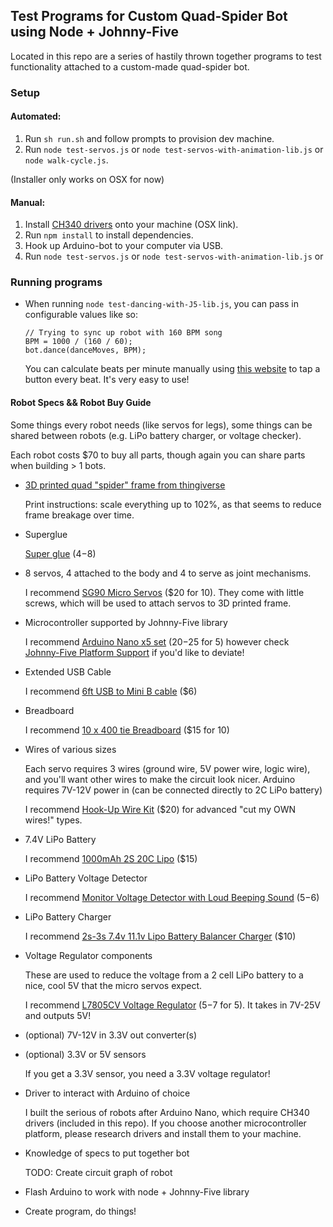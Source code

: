 ## Test Programs for Custom Quad-Spider Bot using Node + Johnny-Five
Located in this repo are a series of hastily thrown together programs to test functionality attached to a custom-made quad-spider bot.


### Setup
#### Automated:

1. Run `sh run.sh` and follow prompts to provision dev machine.
1. Run `node test-servos.js` or `node test-servos-with-animation-lib.js` or `node walk-cycle.js`.

(Installer only works on OSX for now)

#### Manual:

1. Install [CH340 drivers](http://blog.sengotta.net/signed-mac-os-driver-for-winchiphead-ch340-serial-bridge/) onto your machine (OSX link).
1. Run `npm install` to install dependencies.
1. Hook up Arduino-bot to your computer via USB.
1. Run `node test-servos.js` or `node test-servos-with-animation-lib.js` or

### Running programs
- When running `node test-dancing-with-J5-lib.js`, you can pass in configurable values like so:

  ```
  // Trying to sync up robot with 160 BPM song
  BPM = 1000 / (160 / 60);
  bot.dance(danceMoves, BPM);
  ```

  You can calculate beats per minute manually using [this website](http://www.beatsperminuteonline.com/) to tap a button every beat.  It's very easy to use!

#### Robot Specs && Robot Buy Guide

Some things every robot needs (like servos for legs), some things can be shared between robots (e.g. LiPo battery charger, or voltage checker).

Each robot costs $70 to buy all parts, though again you can share parts when building > 1 bots.

- [3D printed quad "spider" frame from thingiverse](http://www.thingiverse.com/thing:272233)

    Print instructions: scale everything up to 102%, as that seems to reduce frame breakage over time.

- Superglue

    [Super glue](http://amzn.to/2rDoK7a) ($4-$8)

- 8 servos, 4 attached to the body and 4 to serve as joint mechanisms.

    I recommend [SG90 Micro Servos](http://amzn.to/2rkZaUA) ($20 for 10).  They come with little screws, which will be used to attach servos to 3D printed frame.

- Microcontroller supported by Johnny-Five library

    I recommend [Arduino Nano x5 set](http://amzn.to/2rDc8wS) ($20-$25 for 5) however check [Johnny-Five Platform Support](http://johnny-five.io/platform-support/) if you'd like to deviate!

- Extended USB Cable

    I recommend [6ft USB to Mini B cable](http://amzn.to/2qSUeEX) ($6)

- Breadboard

    I recommend [10 x 400 tie Breadboard](http://amzn.to/2qSLSx8) ($15 for 10)

- Wires of various sizes

    Each servo requires 3 wires (ground wire, 5V power wire, logic wire), and you'll want other wires to make the circuit look nicer.  Arduino requires 7V-12V power in (can be connected directly to 2C LiPo battery)

    I recommend [Hook-Up Wire Kit](http://amzn.to/2rDoODV) ($20) for advanced "cut my OWN wires!" types.

- 7.4V LiPo Battery

    I recommend [1000mAh 2S 20C Lipo](http://amzn.to/2rl4kjE) ($15)

- LiPo Battery Voltage Detector

    I recommend [Monitor Voltage Detector with Loud Beeping Sound](http://amzn.to/2qZWvga) ($5-$6)

- LiPo Battery Charger

    I recommend [2s-3s 7.4v 11.1v Lipo Battery Balancer Charger](http://amzn.to/2qjWjY7) ($10)

- Voltage Regulator components

    These are used to reduce the voltage from a 2 cell LiPo battery to a nice, cool 5V that the micro servos expect.

    I recommend [L7805CV Voltage Regulator](http://amzn.to/2qSQymD) ($5-$7 for 5).  It takes in 7V-25V and outputs 5V!

- (optional) 7V-12V in 3.3V out converter(s)
- (optional) 3.3V or 5V sensors

    If you get a 3.3V sensor, you need a 3.3V voltage regulator!

- Driver to interact with Arduino of choice

    I built the serious of robots after Arduino Nano, which require CH340 drivers (included in this repo).  If you choose another microcontroller platform, please research drivers and install them to your machine.

- Knowledge of specs to put together bot

  TODO: Create circuit graph of robot

- Flash Arduino to work with node + Johnny-Five library
- Create program, do things!

